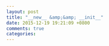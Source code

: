 ```yaml
---
layout: post
title: "__new__ &amp;&amp; __init__"
date: 2015-12-19 19:21:09 +0800
comments: true
categories: 
---
```

